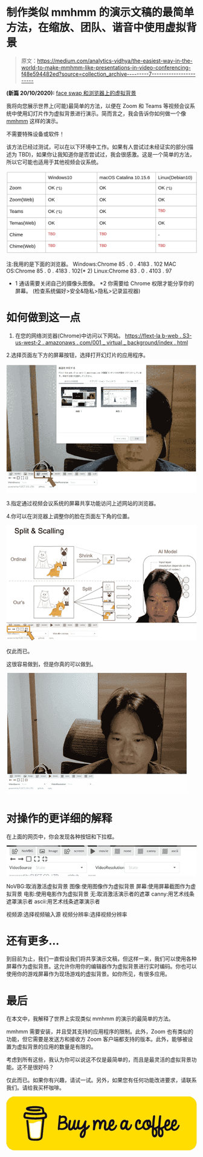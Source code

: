 # 制作类似 mmhmm 的演示文稿的最简单方法，在缩放、团队、谐音中使用虚拟背景

> 原文：<https://medium.com/analytics-vidhya/the-easiest-way-in-the-world-to-make-mmhmm-like-presentations-in-video-conferencing-f48e594482ed?source=collection_archive---------7----------------------->

**(新篇 20/10/2020):** [face swap 和浏览器上的虚拟背景](/@dannadori/faceswap-and-virtual-background-on-your-brower-ada0e8042746)

我将向您展示世界上(可能)最简单的方法，以便在 Zoom 和 Teams 等视频会议系统中使用幻灯片作为虚拟背景进行演示。简而言之，我会告诉你如何做一个像 [mmhmm](https://www.mmhmm.app/) 这样的演示。

不需要特殊设备或软件！

该方法已经过测试，可以在以下环境中工作。如果有人尝试过未经证实的部分(描述为 TBD)，如果你让我知道你是否尝试过，我会很感激。这是一个简单的方法，所以它可能也适用于其他视频会议系统。

![](img/6aaf971cdf342513f2c46c7a8947b31a.png)

注:我用的是下面的浏览器。
Windows:Chrome 85 . 0 . 4183 . 102
MAC OS:Chrome 85 . 0 . 4183 . 102(* 2)
Linux:Chrome 83 . 0 . 4103 . 97
* 1 通话需要关闭自己的摄像头图像。
*2 你需要给 Chrome 权限才能分享你的屏幕。
(检查系统偏好>安全&隐私>隐私>记录监视器)

# 如何做到这一点

1.  在您的网络浏览器(Chrome)中访问以下网站。
    [https://flext-la b-web . S3-us-west-2 . amazonaws . com/001 _ virtual _ background/index . html](https://flect-lab-web.s3-us-west-2.amazonaws.com/001_virtual_background/index.html)

2.选择页面左下方的屏幕按钮，选择打开幻灯片的应用程序。

![](img/175a484212397273e866b66a2e49a3b5.png)

3.指定通过视频会议系统的屏幕共享功能访问上述网站的浏览器。

4.你可以在浏览器上调整你的脸在页面左下角的位置。

![](img/29b5af53a6566d69e15865f94d44ee8f.png)

仅此而已。

这很容易做到，但是你真的可以做到。

![](img/8b4d0f4926c06e0318704689ff382eb6.png)

# 对操作的更详细的解释

在上面的网页中，你会发现各种按钮和下拉框。

![](img/954026ff678a4ca34871b163bd11eb6b.png)

NoVBG:取消激活虚拟背景
图像:使用图像作为虚拟背景
屏幕:使用屏幕截图作为虚拟背景
电影:使用电影作为虚拟背景
无:取消激活演示者的遮罩
canny:用艺术线条遮罩演示者
ascii:用艺术线条遮罩演示者

视频源:选择视频输入源
视频分辨率:选择视频分辨率

# 还有更多…

到目前为止，我们一直假设我们将共享演示文稿，但这样一来，我们可以使用各种屏幕作为虚拟背景。这允许你用你的编辑器作为虚拟背景进行实时编码。你也可以使用你的游戏屏幕作为现场游戏的虚拟背景。如你所见，有很多应用。

# 最后

在本文中，我解释了世界上实现类似 mmhmm 的演示的最简单的方法。

mmhmm 需要安装，并且受其支持的应用程序的限制。此外，Zoom 也有类似的功能，但它需要是发送方和接收方 Zoom 客户端都支持的版本。此外，能够被设置为虚拟背景的应用的数量是有限的。

考虑到所有这些，我认为你可以说这不仅是最简单的，而且是最灵活的虚拟背景功能。这不是很好吗？

仅此而已。如果你有兴趣，请试一试。另外，如果您有任何功能改进要求，请联系我们。请给我买杯咖啡。

[![](img/c08a2567f2347efea78c520b971e429e.png)](https://www.buymeacoffee.com/wokad)